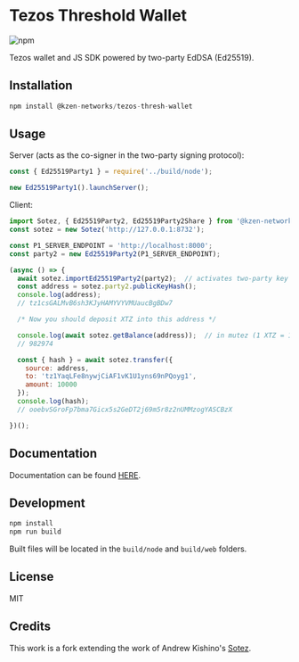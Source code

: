 # Tezos Threshold Wallet
![npm](https://img.shields.io/npm/v/tezos-thresh-wallet.svg?logo=npm&color=blue)

Tezos wallet and JS SDK powered by two-party EdDSA (Ed25519).

## Installation
```js
npm install @kzen-networks/tezos-thresh-wallet
```

## Usage
Server (acts as the co-signer in the two-party signing protocol):
```js
const { Ed25519Party1 } = require('../build/node');

new Ed25519Party1().launchServer();
```
Client:
```js
import Sotez, { Ed25519Party2, Ed25519Party2Share } from '@kzen-networks/tezos-thresh-wallet';
const sotez = new Sotez('http://127.0.0.1:8732');

const P1_SERVER_ENDPOINT = 'http://localhost:8000';
const party2 = new Ed25519Party2(P1_SERVER_ENDPOINT);

(async () => {
  await sotez.importEd25519Party2(party2);  // activates two-party key generation protocol
  const address = sotez.party2.publicKeyHash();
  console.log(address);
  // tz1csGALMvB6sh3KJyHAMYVYVMUaucBgBDw7

  /* Now you should deposit XTZ into this address */

  console.log(await sotez.getBalance(address));  // in mutez (1 XTZ = 1,000,000 mutez)
  // 982974

  const { hash } = await sotez.transfer({
    source: address,
    to: 'tz1YaqLFe8nywjCiAF1vK1U1yns69nPQoyg1',
    amount: 10000
  });
  console.log(hash);
  // ooebvSGroFp7bma7Gicx5s2GeDT2j69m5r8z2nUMMzogYASCBzX

})();
```

## Documentation
Documentation can be found [HERE](https://github.com/KZen-networks/tezos-thresh-wallet/wiki/Documentation).

## Development
```js
npm install
npm run build
```
Built files will be located in the `build/node` and `build/web` folders.

## License
MIT

## Credits
This work is a fork extending the work of Andrew Kishino's [Sotez](https://github.com/AndrewKishino/sotez).
